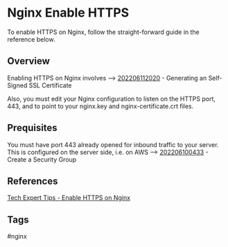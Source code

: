 # Nginx Enable HTTPS

To enable HTTPS on Nginx, follow the straight-forward guide in the reference below.  

## Overview
Enabling HTTPS on Nginx involves --> [202206112020](../202206112020) - Generating an Self-Signed SSL Certificate

Also, you must edit your Nginx configuration to listen on the HTTPS port, 443, and to point to your nginx.key and nginx-certificate.crt files.  

## Prequisites
You must have port 443 already opened for inbound traffic to your server. This is configured on the server side, i.e. on AWS --> [202206100433](../202206100433) - Create a Security Group

## References
[Tech Expert Tips - Enable HTTPS on Nginx](https://techexpert.tips/nginx/enable-https-nginx/)

## Tags
#nginx
